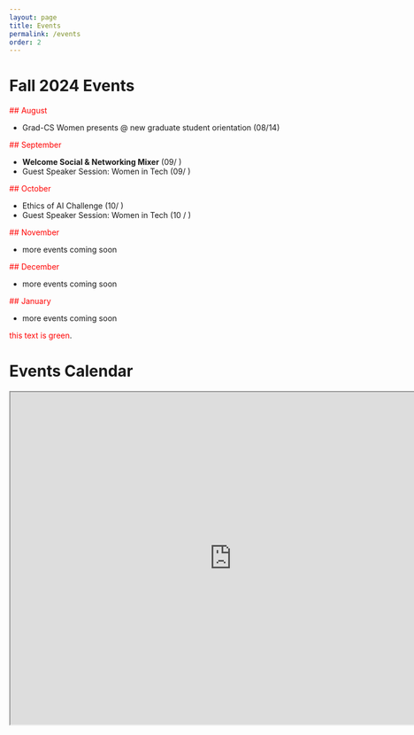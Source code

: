 ```yaml
---
layout: page
title: Events
permalink: /events
order: 2
---
```

# Fall 2024 Events
<span style="color: red;">## August</span> 
* Grad-CS Women presents @ new graduate student orientation (08/14)

<span style="color: red;">## September</span> 
* **Welcome Social & Networking Mixer** (09/ )
* Guest Speaker Session: Women in Tech (09/ )

<span style="color: red;">## October</span>
* Ethics of AI Challenge (10/ )
* Guest Speaker Session: Women in Tech (10 / )

<span style="color: red;">## November</span>
- more events coming soon

<span style="color: red;">## December</span>
- more events coming soon
  
<span style="color: red;">## January</span>
- more events coming soon



<span style="color: red;">this text is green</span>.

<!-- 

# Technical Workshop Series
If you are looking for information about our technical workshop series, take a look at the [workshop series master repository](https://github.com/CSWomenUMass/tech-skills-workshops). Make sure you take a look at the [bootcamp](https://github.com/CSWomenUMass/bootcamp) first. All scheduled events are listed on the calendar below.   -->


# Events Calendar

<iframe src="https://calendar.google.com/calendar/embed?src=uofuwomenincs%40gmail.com&ctz=America%2FDenver"  style="border: 2" width="800" height="600" frameborder="2" scrolling="no"></iframe>

